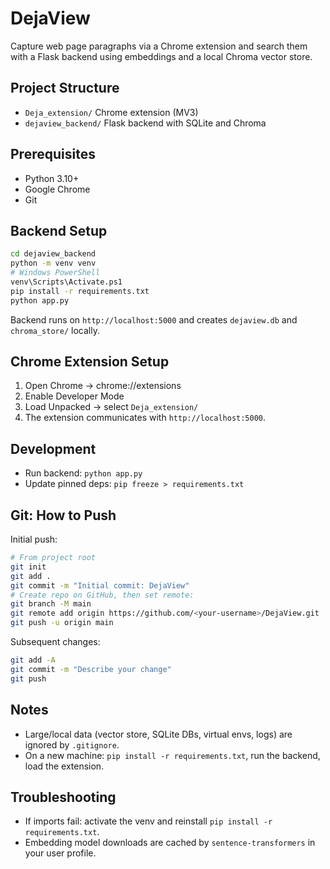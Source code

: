 # DejaView

Capture web page paragraphs via a Chrome extension and search them with a Flask backend using embeddings and a local Chroma vector store.

## Project Structure
- `Deja_extension/` Chrome extension (MV3)
- `dejaview_backend/` Flask backend with SQLite and Chroma

## Prerequisites
- Python 3.10+
- Google Chrome
- Git

## Backend Setup
```bash
cd dejaview_backend
python -m venv venv
# Windows PowerShell
venv\Scripts\Activate.ps1
pip install -r requirements.txt
python app.py
```
Backend runs on `http://localhost:5000` and creates `dejaview.db` and `chroma_store/` locally.

## Chrome Extension Setup
1. Open Chrome → chrome://extensions
2. Enable Developer Mode
3. Load Unpacked → select `Deja_extension/`
4. The extension communicates with `http://localhost:5000`.

## Development
- Run backend: `python app.py`
- Update pinned deps: `pip freeze > requirements.txt`

## Git: How to Push
Initial push:
```bash
# From project root
git init
git add .
git commit -m "Initial commit: DejaView"
# Create repo on GitHub, then set remote:
git branch -M main
git remote add origin https://github.com/<your-username>/DejaView.git
git push -u origin main
```
Subsequent changes:
```bash
git add -A
git commit -m "Describe your change"
git push
```

## Notes
- Large/local data (vector store, SQLite DBs, virtual envs, logs) are ignored by `.gitignore`.
- On a new machine: `pip install -r requirements.txt`, run the backend, load the extension.

## Troubleshooting
- If imports fail: activate the venv and reinstall `pip install -r requirements.txt`.
- Embedding model downloads are cached by `sentence-transformers` in your user profile.
